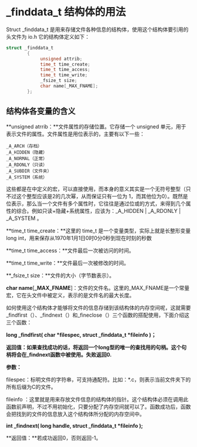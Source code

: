 # _finddata_t 结构体的用法

Struct _finddata_t 是用来存储文件各种信息的结构体，使用这个结构体要引用的头文件为 io.h 它的结构体定义如下：

```c++
struct _finddata_t
        {
             unsigned attrib;
             time_t time_create;
             time_t time_access;
             time_t time_write;
             _fsize_t size;
             char name[_MAX_FNAME];
        };
```

## **结构体各变量的含义**

**unsigned atrrib：**文件属性的存储位置。它存储一个 unsigned 单元，用于表示文件的属性。文件属性是用位表示的，主要有以下一些：

```
_A_ARCH（存档）
_A_HIDDEN（隐藏）
_A_NORMAL（正常）
_A_RDONLY（只读）
_A_SUBDIR（文件夹）
_A_SYSTEM（系统）
```

这些都是在中定义的宏，可以直接使用，而本身的意义其实是一个无符号整型（只不过这个整型应该是2的几次幂，从而保证只有一位为 1，而其他位为0）。既然是位表示，那么当一个文件有多个属性时，它往往是通过位或的方式，来得到几个属性的综合。例如只读+隐藏+系统属性，应该为：_A_HIDDEN | _A_RDONLY | _A_SYSTEM 。

**time_t time_create：**这里的 time_t 是一个变量类型，实际上就是长整形变量 long int，用来保存从1970年1月1日0时0分0秒到现在时刻的秒数

**time_t time_access：**文件最后一次被访问的时间。

**time_t time_write：**文件最后一次被修改的时间。

**_fsize_t size：**文件的大小（字节数表示）。

**char name**[**_MAX_FNAME**]：文件的文件名。这里的_MAX_FNAME是一个常量宏，它在头文件中被定义，表示的是文件名的最大长度。

如何使用这个结构体才能够将文件的信息存储到该结构体的内存空间呢，这就需要_findfirst（）、_findnext（）和_fineclose（）三个函数的搭配使用，下面介绍这三个函数：

**long _**findfirst**( char \*filespec, struct _finddata_t \*fileinfo )；**

**返回值：如果查找成功的话，将返回一个long型的唯一的查找用的句柄。这个句柄将会在_findnext函数中被使用。失败返回0.**

 

**参数：**

filespec：标明文件的字符串，可支持通配符。比如：*.c，则表示当前文件夹下的所有后缀为C的文件。

fileinfo ：这里就是用来存放文件信息的结构体的指针。这个结构体必须在调用此函数前声明，不过不用初始化，只要分配了内存空间就可以了。函数成功后，函数会把找到的文件的信息放入这个结构体所分配的内存空间中。

 

**int _findnext( long handle, struct _finddata_t \*fileinfo );**

**返回值：**若成功返回0，否则返回-1。
